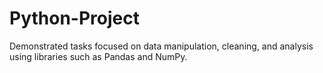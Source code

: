 # Python-Project
Demonstrated tasks focused on data manipulation, cleaning, and analysis using libraries such as Pandas and NumPy.
